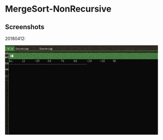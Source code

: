# MergeSort-NonRecursive

## Screenshots

20180412:

![](Res4GitHub/20180412_MergeSort-NonRecursive_Smaller.gif?raw=true)
